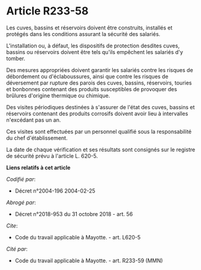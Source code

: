 # Article R233-58

Les cuves, bassins et réservoirs doivent être construits, installés et protégés dans les conditions assurant la sécurité des
salariés. 

L'installation ou, à défaut, les dispositifs de protection desdites cuves, bassins ou réservoirs doivent être tels qu'ils
empêchent les salariés d'y tomber. 

Des mesures appropriées doivent garantir les salariés contre les risques de débordement ou d'éclaboussures, ainsi que contre
les risques de déversement par rupture des parois des cuves, bassins, réservoirs, touries et bonbonnes contenant des produits
susceptibles de provoquer des brûlures d'origine thermique ou chimique. 

Des visites périodiques destinées à s'assurer de l'état des cuves, bassins et réservoirs contenant des produits corrosifs
doivent avoir lieu à intervalles n'excédant pas un an. 

Ces visites sont effectuées par un personnel qualifié sous la responsabilité du chef d'établissement. 

La date de chaque vérification et ses résultats sont consignés sur le registre de sécurité prévu à l'article L. 620-5.

**Liens relatifs à cet article**

_Codifié par_:

  - Décret n°2004-196 2004-02-25

_Abrogé par_:

  - Décret n°2018-953 du 31 octobre 2018 - art. 56

_Cite_:

  - Code du travail applicable à Mayotte. - art. L620-5

_Cité par_:

  - Code du travail applicable à Mayotte. - art. R233-59 (MMN)
